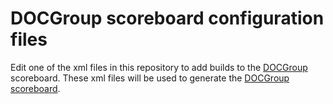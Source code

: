# DOCGroup scoreboard configuration files

Edit one of the xml files in this repository to add builds to the
[DOCGroup](https://github.com/DOCGroup) scoreboard. These xml files will be used to generate
the [DOCGroup scoreboard](https://www.dre.vanderbilt.edu/scoreboard/).
